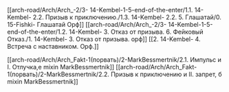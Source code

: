 [[arch-road/Arch/Arch_-2/3- 14-Kembel-1-5-end-of-the-enter/1.1. 14-Kembel- 2.2. Призыв к приключению./1.3. 14-Kembel- 2.2. 5. Глашатай/0. 15-Fishki- Глашатай Орф]]
[[arch-road/Arch/Arch_-2/3- 14-Kembel-1-5-end-of-the-enter/1.2. 14-Kembel- 3. Отказ от призыва. 6. Фейковый Отказ./1. 14-Kembel- 3. Отказ от призыва. орф]]
[[2. 14-Kembel- 4. Встреча с наставником. Орф.]]

[[arch-road/Arch/Arch_Fakt-1(порвать)/2-MarkBessmertnik/2.1. Импульс и I. Отлучка,е mixin MarkBessmertnik]]
[[arch-road/Arch/Arch_Fakt-1(порвать)/2-MarkBessmertnik/2.2. Призыв к приключению и II. запрет, б mixin MarkBessmertnik]]
